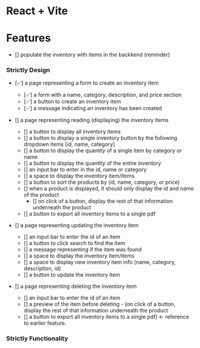 # React + Vite

# Features

-   [] populate the inventory with items in the backkend (reminder)

### Strictly Design

-   [✅] a page representing a form to create an inventory item

    -   [✅] a form with a name, category, description, and price section
    -   [✅] a button to create an inventory item
    -   [✅] a message indicating an inventory has been created

-   [] a page representing reading (displaying) the inventory items

    -   [] a button to display all inventory items
    -   [] a button to display a single inventory button by the following dropdown items [id, name, category]
    -   [] a button to display the quantity of a single item by category or name
    -   [] a button to display the quantity of the entire inventory
    -   [] an input bar to enter in the id, name or category
    -   [] a space to display the inventory item/items
    -   [] a button to sort the products by (id, name, category, or price)
    -   [] when a product is displayed, it should only display the id and name of the product
        -   [] on click of a button, display the rest of that information underneath the product
    -   [] a button to export all inventory items to a single pdf

-   [] a page representing updating the inventory item

    -   [] an input bar to enter the id of an item
    -   [] a button to click search to find the item
    -   [] a message representing if the item was found
    -   [] a space to display the inventory item/items
    -   [] a space to display new inventory item info (name, category, description, id)
    -   [] a button to update the inventory item

-   [] a page representing deleting the inventory item
    -   [] an input bar to enter the id of an item
    -   [] a preview of the item before deleting - (on click of a button, display the rest of that information underneath the product
    -   [] a button to export all inventory items to a single pdf) <- reference to earlier feature.

### Strictly Functionality
